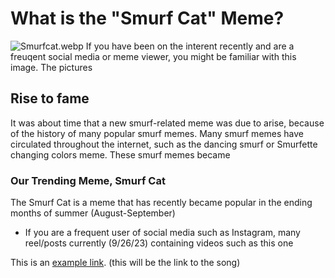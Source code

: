 # What is the "Smurf Cat" Meme?
![Smurfcat.webp](https://static.wikia.nocookie.net/meme/images/6/62/Smurfcat.png/revision/latest?cb=20230913155257)
If you have been on the interent recently and are a freuqent social media or meme viewer, you might be familiar with this image.
The pictures 
## Rise to fame
It was about time that a new smurf-related meme was due to arise, because of the history of many popular smurf memes.
Many smurf memes have circulated throughout the internet, such as the dancing smurf or Smurfette changing colors meme.
These smurf memes became 
### Our Trending Meme, Smurf Cat
The Smurf Cat is a meme that has recently became popular in the ending months of summer (August-September)
+ If you are a frequent user of social media such as Instagram, many reel/posts currently (9/26/23) containing videos such as this one





This is an [example link](http://example.com/ "With a Title"). (this will be the link to the song)
